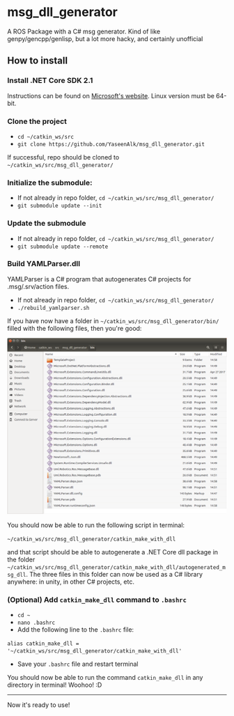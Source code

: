# msg_dll_generator
A ROS Package with a C# msg generator. Kind of like genpy/gencpp/genlisp, but a lot more hacky, and certainly unofficial

## How to install
### Install .NET Core SDK 2.1
Instructions can be found on [Microsoft's website](https://www.microsoft.com/net/download). Linux version must be 64-bit.

### Clone the project
- `cd ~/catkin_ws/src`
- `git clone https://github.com/YaseenAlk/msg_dll_generator.git`

If successful, repo should be cloned to `~/catkin_ws/src/msg_dll_generator/`

### Initialize the submodule:
- If not already in repo folder, `cd ~/catkin_ws/src/msg_dll_generator/`
- `git submodule update --init`

### Update the submodule
- If not already in repo folder, `cd ~/catkin_ws/src/msg_dll_generator/`
- `git submodule update --remote`

### Build YAMLParser.dll

YAMLParser is a C# program that autogenerates C# projects for .msg/.srv/action files.
- If not already in repo folder, `cd ~/catkin_ws/src/msg_dll_generator/`
- `./rebuild_yamlparser.sh`

If you have now have a folder in `~/catkin_ws/src/msg_dll_generator/bin/` filled with the following files, then you're good:

![alt text](bin_folder_screenshot.png "Screenshot of bin folder")

You should now be able to run the following script in terminal:

`~/catkin_ws/src/msg_dll_generator/catkin_make_with_dll`

and that script should be able to autogenerate a .NET Core dll package in the folder `~/catkin_ws/src/msg_dll_generator/catkin_make_with_dll/autogenerated_msg_dll`. The three files in this folder can now be used as a C# library anywhere: in unity, in other C# projects, etc.

### (Optional) Add `catkin_make_dll` command to `.bashrc`
- `cd ~`
- `nano .bashrc`
- Add the following line to the `.bashrc` file:

`alias catkin_make_dll = '~/catkin_ws/src/msg_dll_generator/catkin_make_with_dll'`
- Save your `.bashrc` file and restart terminal

You should now be able to run the command `catkin_make_dll` in any directory in terminal! Woohoo! :D

---

Now it's ready to use!
